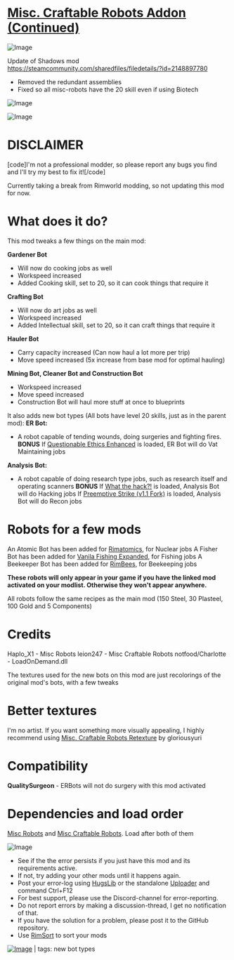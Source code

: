 # [Misc. Craftable Robots Addon (Continued)](https://steamcommunity.com/sharedfiles/filedetails/?id=2966777634)

![Image](https://i.imgur.com/buuPQel.png)

Update of Shadows mod https://steamcommunity.com/sharedfiles/filedetails/?id=2148897780

- Removed the redundant assemblies
- Fixed so all misc-robots have the 20 skill even if using Biotech

![Image](https://i.imgur.com/pufA0kM.png)
	
![Image](https://i.imgur.com/Z4GOv8H.png)

#  DISCLAIMER 

[code]I'm not a professional modder, so please report any bugs you find and I'll try my best to fix it![/code]

Currently taking a break from Rimworld modding, so not updating this mod for now.

#  What does it do?

This mod tweaks a few things on the main mod:

**Gardener Bot**
- Will now do cooking jobs as well
- Workspeed increased
- Added Cooking skill, set to 20, so it can cook things that require it

**Crafting Bot**
- Will now do art jobs as well
- Workspeed increased
- Added Intellectual skill, set to 20, so it can craft things that require it

**Hauler Bot**
- Carry capacity increased (Can now haul a lot more per trip)
- Move speed increased (5x increase from base mod for optimal hauling)

**Mining Bot, Cleaner Bot and Construction Bot**
- Workspeed increased
- Move speed increased
- Construction Bot will haul more stuff at once to blueprints

It also adds new bot types (All bots have level 20 skills, just as in the parent mod):
**ER Bot:**
- A robot capable of tending wounds, doing surgeries and fighting fires.
**BONUS**
If [Questionable Ethics Enhanced](https://steamcommunity.com/sharedfiles/filedetails/?id=1787359789) is loaded, ER Bot will do Vat Maintaining jobs

**Analysis Bot:**
- A robot capable of doing research type jobs, such as research itself and operating scanners
**BONUS**
If [What the hack?!](https://steamcommunity.com/sharedfiles/filedetails/?id=1505914869) is loaded, Analysis Bot will do Hacking jobs
If [Preemptive Strike (v1.1 Fork)](https://steamcommunity.com/sharedfiles/filedetails/?id=2056230561) is loaded, Analysis Bot will do Recon jobs

#  Robots for a few mods 

An Atomic Bot has been added for [Rimatomics](https://steamcommunity.com/sharedfiles/filedetails/?id=1127530465), for Nuclear jobs
A Fisher Bot has been added for [Vanila Fishing Expanded](https://steamcommunity.com/sharedfiles/filedetails/?id=1914064942), for Fishing jobs
A Beekeeper Bot has been added for [RimBees](https://steamcommunity.com/workshop/filedetails/?id=1558161673), for Beekeeping jobs

**These robots will only appear in your game if you have the linked mod activated on your modlist. Otherwise they won't appear anywhere.**

All robots follow the same recipes as the main mod (150 Steel, 30 Plasteel, 100 Gold and 5 Components)

#  Credits 

Haplo_X1 - Misc Robots
leion247 - Misc Craftable Robots
notfood/Charlotte - LoadOnDemand.dll

The textures used for the new bots on this mod are just recolorings of the original mod's bots, with a few tweaks

#  Better textures 

I'm no artist. If you want something more visually appealing, I highly recommend using [Misc. Craftable Robots Retexture](https://steamcommunity.com/sharedfiles/filedetails/?id=2140349611) by gloriousyuri

#  Compatibility 

**QualitySurgeon** - ERBots will not do surgery with this mod activated

#  Dependencies and load order 

[Misc Robots](https://steamcommunity.com/sharedfiles/filedetails/?id=724602224) and [Misc Craftable Robots](https://steamcommunity.com/workshop/filedetails/?id=1409512356). Load after both of them

![Image](https://i.imgur.com/PwoNOj4.png)



-  See if the the error persists if you just have this mod and its requirements active.
-  If not, try adding your other mods until it happens again.
-  Post your error-log using [HugsLib](https://steamcommunity.com/workshop/filedetails/?id=818773962) or the standalone [Uploader](https://steamcommunity.com/sharedfiles/filedetails/?id=2873415404) and command Ctrl+F12
-  For best support, please use the Discord-channel for error-reporting.
-  Do not report errors by making a discussion-thread, I get no notification of that.
-  If you have the solution for a problem, please post it to the GitHub repository.
-  Use [RimSort](https://github.com/RimSort/RimSort/releases/latest) to sort your mods

 

[![Image](https://img.shields.io/github/v/release/emipa606/MiscCraftableRobotsAddon?label=latest%20version&style=plastic&color=9f1111&labelColor=black)](https://steamcommunity.com/sharedfiles/filedetails/changelog/2966777634) | tags:  new bot types
